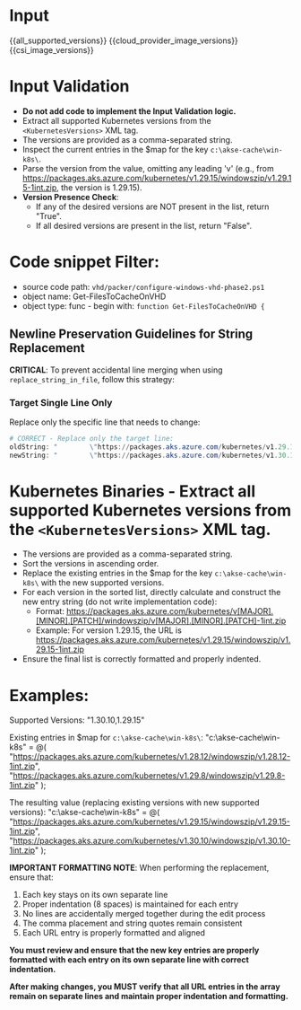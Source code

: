 # Input 
<KubernetesVersions>{{all_supported_versions}}</KubernetesVersions>
<AzureCloudManagerImages>{{cloud_provider_image_versions}}</AzureCloudManagerImages>
<CSIImages>{{csi_image_versions}}</CSIImages>

# Input Validation
  - **Do not add code to implement the Input Validation logic.**
  - Extract all supported Kubernetes versions from the `<KubernetesVersions>` XML tag.
  - The versions are provided as a comma-separated string.
  - Inspect the current entries in the $map for the key `c:\akse-cache\win-k8s\`.
  - Parse the version from the value, omitting any leading 'v' (e.g., from https://packages.aks.azure.com/kubernetes/v1.29.15/windowszip/v1.29.15-1int.zip, the version is 1.29.15).
  - **Version Presence Check**:
    - If any of the desired versions are NOT present in the list, return "True".
    - If all desired versions are present in the list, return "False".
  
# Code snippet Filter:
   - source code path: `vhd/packer/configure-windows-vhd-phase2.ps1`
   - object name: Get-FilesToCacheOnVHD
   - object type: func   - begin with: `function Get-FilesToCacheOnVHD {`

## Newline Preservation Guidelines for String Replacement

**CRITICAL**: To prevent accidental line merging when using `replace_string_in_file`, follow this strategy:

### Target Single Line Only
Replace only the specific line that needs to change:

```powershell
# CORRECT - Replace only the target line:
oldString: "        \"https://packages.aks.azure.com/kubernetes/v1.29.15/windowszip/v1.29.15-1int.zip\","
newString: "        \"https://packages.aks.azure.com/kubernetes/v1.30.10/windowszip/v1.30.10-1int.zip\","
```

# Kubernetes Binaries  - Extract all supported Kubernetes versions from the `<KubernetesVersions>` XML tag.
  - The versions are provided as a comma-separated string.
  - Sort the versions in ascending order.
  - Replace the existing entries in the $map for the key `c:\akse-cache\win-k8s\` with the new supported versions.
  - For each version in the sorted list, directly calculate and construct the new entry string (do not write implementation code):
    - Format: https://packages.aks.azure.com/kubernetes/v[MAJOR].[MINOR].[PATCH]/windowszip/v[MAJOR].[MINOR].[PATCH]-1int.zip
    - Example: For version 1.29.15, the URL is https://packages.aks.azure.com/kubernetes/v1.29.15/windowszip/v1.29.15-1int.zip
  - Ensure the final list is correctly formatted and properly indented.

# Examples:
Supported Versions: "1.30.10,1.29.15"

Existing entries in $map for `c:\akse-cache\win-k8s\`:
    "c:\akse-cache\win-k8s\" = @(
        "https://packages.aks.azure.com/kubernetes/v1.28.12/windowszip/v1.28.12-1int.zip",
        "https://packages.aks.azure.com/kubernetes/v1.29.8/windowszip/v1.29.8-1int.zip"
    );

The resulting value (replacing existing versions with new supported versions):
    "c:\akse-cache\win-k8s\" = @(
        "https://packages.aks.azure.com/kubernetes/v1.29.15/windowszip/v1.29.15-1int.zip",
        "https://packages.aks.azure.com/kubernetes/v1.30.10/windowszip/v1.30.10-1int.zip"
    );

**IMPORTANT FORMATTING NOTE**: When performing the replacement, ensure that:
1. Each key stays on its own separate line
2. Proper indentation (8 spaces) is maintained for each entry
3. No lines are accidentally merged together during the edit process
4. The comma placement and string quotes remain consistent
5. Each URL entry is properly formatted and aligned

**You must review and ensure that the new key entries are properly formatted with each entry on its own separate line with correct indentation.**

**After making changes, you MUST verify that all URL entries in the array remain on separate lines and maintain proper indentation and formatting.**